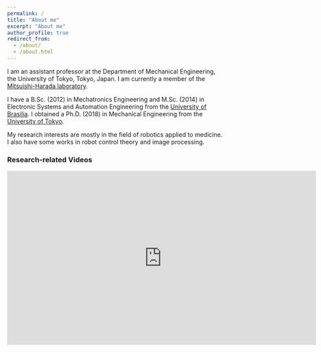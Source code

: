 ```yaml
---
permalink: /
title: "About me"
excerpt: "About me"
author_profile: true
redirect_from: 
  - /about/
  - /about.html
---
```


I am an assistant professor at the Department of Mechanical Engineering, the University of Tokyo, Tokyo, Japan. I am currently a member of the [Mitsuishi-Harada laboratory](http://www.nml.t.u-tokyo.ac.jp/en/index-e.html).

I have a B.Sc. (2012) in Mechatronics Engineering and M.Sc. (2014) in Electronic Systems and Automation Engineering from the [University of Brasilia](http://international.unb.br/). I obtained a Ph.D. (2018) in Mechanical Engineering from the [University of Tokyo](https://www.u-tokyo.ac.jp/en/index.html).

My research interests are mostly in the field of robotics applied to medicine. I also have some works in robot control theory and image processing.

### Research-related Videos

<iframe width="720" height="405" src="https://www.youtube.com/embed/?listType=playlist&list=PLfnnpBCwI_l8DMpm5Q5t8gjXYFoM_tOlz" frameborder="0" allowfullscreen>
